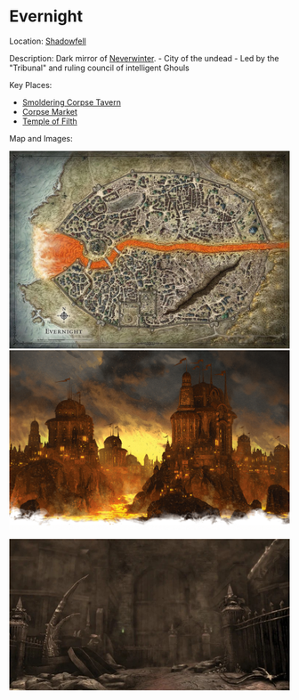# Evernight
Location: [Shadowfell](<./Shadowfell.html>)

Description: Dark mirror of [Neverwinter](<../Material Plane/Faerun/Neverwinter.html>).
	- City of the undead
	- Led by the "Tribunal" and ruling council of intelligent Ghouls

Key Places:
- [Smoldering Corpse Tavern](<./Smoldering Corpse Tavern.html>)
- [Corpse Market](<./Corpse Market.html>)
- [Temple of Filth](<./Temple of Filth.html>)

Map and Images:

![evernight](<../../IMAGES/evernight.webp>)
![12 - evernight](<../../IMAGES/12 - evernight.png>)

![13.5 - Evernight Streets](<../../IMAGES/13.5 - Evernight Streets.jpg>)
